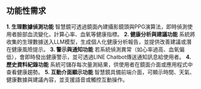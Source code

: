 ## 功能性需求

**1. 生理數據偵測功能**
智慧鏡可透過鏡面內建攝影鏡頭與PPG演算法，即時偵測使用者臉部血流變化，計算心率、血氧等健康指標。
**2. 健康分析與建議功能**
系統將收集的生理數據送入LLM模型，生成個人化健康分析報告，並提供改善建議或潛在健康風險提示。
**3. 警示與通知功能**
若系統偵測異常（如心率過高、血氧偏低），會即時發出健康警示，並可透過LINE Chatbot傳送通知訊息給使用者。
**4. 歷史資料紀錄功能**
系統可儲存每次量測結果，供使用者在鏡面介面或應用程式中查看健康趨勢。
**5. 互動介面顯示功能**
智慧鏡具備前端介面，可顯示時間、天氣、健康數據與建議內容，並支援語音或觸控互動操作。

